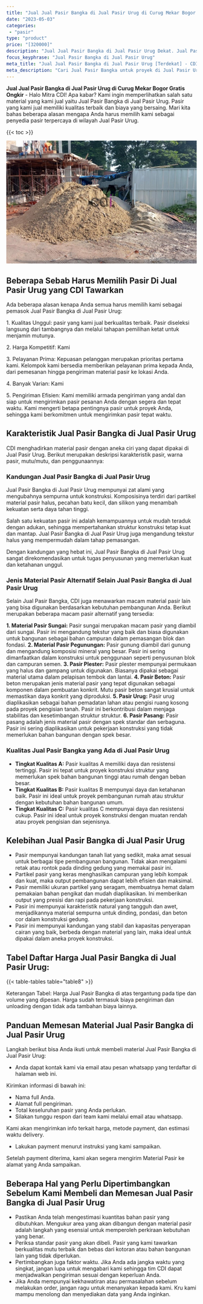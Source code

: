 ```yaml
---
title: "Jual Jual Pasir Bangka di Jual Pasir Urug di Curug Mekar Bogor Gratis Ongkir"
date: "2023-05-03"
categories:
 - "pasir"
type: "product"
price: "[320000]"
description: "Jual Jual Pasir Bangka di Jual Pasir Urug Dekat. Jual Pasir Bangka ini sering dipakai dalam proyek konstruksi sebagai bahan campuran yang terpilih dan halus. Hubungi kami untuk informasi lebih lanjut."
focus_keyphrase: "Jual Pasir Bangka di Jual Pasir Urug"
meta_title: "Jual Jual Pasir Bangka di Jual Pasir Urug [Terdekat] - CDI"
meta_description: "Cari Jual Pasir Bangka untuk proyek di Jual Pasir Urug? Kami memiliki Jual Pasir Bangka berkualitas untuk material adukan. Dapatkan penawaran terbaik sekarang."
---
```


**Jual Jual Pasir Bangka di Jual Pasir Urug di Curug Mekar Bogor Gratis Ongkir** - Halo Mitra CDI! Apa kabar? Kami ingin memperlihatkan salah satu material yang kami jual yaitu Jual Pasir Bangka di Jual Pasir Urug. Pasir yang kami jual memiliki kualitas terbaik dan biaya yang bersaing. Mari kita bahas beberapa alasan mengapa Anda harus memilih kami sebagai penyedia pasir terpercaya di wilayah Jual Pasir Urug.

{{< toc >}}

![Jual Jual Pasir Bangka di Jual Pasir Urug di Curug Mekar Bogor Gratis Ongkir](/images/pasir/pasir-bangunan-41.jpg)

## Beberapa Sebab Harus Memilih Pasir Di Jual Pasir Urug yang CDI Tawarkan

Ada beberapa alasan kenapa Anda semua harus memilih kami sebagai pemasok Jual Pasir Bangka di Jual Pasir Urug:

1\.  Kualitas Unggul: pasir yang kami jual berkualitas terbaik. Pasir diseleksi langsung dari tambangnya dan melalui tahapan pemilihan ketat untuk menjamin mutunya.

2\.  Harga Kompetitif: Kami

3\.  Pelayanan Prima: Kepuasan pelanggan merupakan prioritas pertama kami. Kelompok kami bersedia memberikan pelayanan prima kepada Anda, dari pemesanan hingga pengiriman material pasir ke lokasi Anda.

4\.  Banyak Varian: Kami

5\.  Pengiriman Efisien: Kami memiliki armada pengiriman yang andal dan siap untuk mengirimkan pasir pesanan Anda dengan segera dan tepat waktu. Kami mengerti betapa pentingnya pasir untuk proyek Anda, sehingga kami berkomitmen untuk mengirimkan pasir tepat waktu.

## Karakteristik Jual Pasir Bangka di Jual Pasir Urug

CDI menghadirkan material pasir dengan aneka ciri yang dapat dipakai di Jual Pasir Urug. Berikut merupakan deskripsi karakteristik pasir, warna pasir, mutu/mutu, dan penggunaannya:

### Kandungan Jual Pasir Bangka di Jual Pasir Urug

Jual Pasir Bangka di Jual Pasir Urug mempunyai zat alami yang mengubahnya sempurna untuk konstruksi. Komposisinya terdiri dari partikel material pasir halus, pecahan batu kecil, dan silikon yang menambah kekuatan serta daya tahan tinggi.

Salah satu kekuatan pasir ini adalah kemampuannya untuk mudah teraduk dengan adukan, sehingga mempertahankan struktur konstruksi tetap kuat dan mantap. Jual Pasir Bangka di Jual Pasir Urug juga mengandung tekstur halus yang mempermudah dalam tahap pemasangan.

Dengan kandungan yang hebat ini, Jual Pasir Bangka di Jual Pasir Urug sangat direkomendasikan untuk tugas penyusunan yang memerlukan kuat dan ketahanan unggul.

### Jenis Material Pasir Alternatif Selain Jual Pasir Bangka di Jual Pasir Urug

Selain Jual Pasir Bangka, CDI juga menawarkan macam material pasir lain yang bisa digunakan berdasarkan kebutuhan pembangunan Anda. Berikut merupakan beberapa macam pasir alternatif yang tersedia:

**1\. Material Pasir Sungai:** Pasir sungai merupakan macam pasir yang diambil dari sungai. Pasir ini mengandung tekstur yang baik dan biasa digunakan untuk bangunan sebagai bahan campuran dalam pemasangan blok dan fondasi.
**2\. Material Pasir Pegunungan:** Pasir gunung diambil dari gunung dan mengandung komposisi mineral yang besar. Pasir ini sering dimanfaatkan dalam konstruksi untuk penggunaan seperti penyusunan blok dan campuran semen.
**3\. Pasir Plester:** Pasir plester mempunyai permukaan yang halus dan gampang untuk digunakan. Biasanya dipakai sebagai material utama dalam pelapisan tembok dan lantai.
**4\. Pasir Beton:** Pasir beton merupakan jenis material pasir yang tepat digunakan sebagai komponen dalam pembuatan konkrit. Mutu pasir beton sangat krusial untuk memastikan daya konkrit yang diproduksi.
**5\. Pasir Urug:** Pasir urug diaplikasikan sebagai bahan pemadatan lahan atau pengisi ruang kosong pada proyek pengisian tanah. Pasir ini berkontribusi dalam menjaga stabilitas dan kesetimbangan struktur struktur.
**6\. Pasir Pasang:** Pasir pasang adalah jenis material pasir dengan spek standar dan serbaguna. Pasir ini sering diaplikasikan untuk pekerjaan konstruksi yang tidak memerlukan bahan bangunan dengan spek besar.

### Kualitas Jual Pasir Bangka yang Ada di Jual Pasir Urug

*   **Tingkat Kualitas A:** Pasir kualitas A memiliki daya dan resistensi tertinggi. Pasir ini tepat untuk proyek konstruksi struktur yang memerlukan spek bahan bangunan tinggi atau rumah dengan beban besar.
*   **Tingkat Kualitas B:** Pasir kualitas B mempunyai daya dan ketahanan baik. Pasir ini ideal untuk proyek pembangunan rumah atau struktur dengan kebutuhan bahan bangunan umum.
*   **Tingkat Kualitas C:** Pasir kualitas C mempunyai daya dan resistensi cukup. Pasir ini ideal untuk proyek konstruksi dengan muatan rendah atau proyek pengisian dan sejenisnya.

## Kelebihan Jual Pasir Bangka di Jual Pasir Urug

*   Pasir mempunyai kandungan tanah liat yang sedikit, maka amat sesuai untuk berbagai tipe pembangunan bangunan. Tidak akan mengalami retak atau rontok pada dinding gedung yang memakai pasir ini.
*   Partikel pasir yang keras menghasilkan campuran yang lebih kompak dan kuat, maka output pembangunan dapat lebih efisien dan maksimal.
*   Pasir memiliki ukuran partikel yang seragam, membuatnya hemat dalam pemakaian bahan pengikat dan mudah diaplikasikan. Ini memberikan output yang presisi dan rapi pada pekerjaan konstruksi.
*   Pasir ini mempunyai karakteristik natural yang tangguh dan awet, menjadikannya material sempurna untuk dinding, pondasi, dan beton cor dalam konstruksi gedung.
*   Pasir ini mempunyai kandungan yang stabil dan kapasitas penyerapan cairan yang baik, berbeda dengan material yang lain, maka ideal untuk dipakai dalam aneka proyek konstruksi.

## Tabel Daftar Harga Jual Pasir Bangka di Jual Pasir Urug:

{{< table-tables table="table8" >}}

Keterangan Tabel: Harga Jual Pasir Bangka di atas tergantung pada tipe dan volume yang dipesan. Harga sudah termasuk biaya pengiriman dan unloading dengan tidak ada tambahan biaya lainnya.

## Panduan Memesan Material Jual Pasir Bangka di Jual Pasir Urug

Langkah berikut bisa Anda ikuti untuk membeli material Jual Pasir Bangka di Jual Pasir Urug:

*   Anda dapat kontak kami via email atau pesan whatsapp yang terdaftar di halaman web ini.

Kirimkan informasi di bawah ini:

*   Nama full Anda.
*   Alamat full pengiriman.
*   Total keseluruhan pasir yang Anda perlukan.
*   Silakan tunggu respon dari team kami melalui email atau whatsapp.

Kami akan mengirimkan info terkait harga, metode payment, dan estimasi waktu delivery.
*   Lakukan payment menurut instruksi yang kami sampaikan.

Setelah payment diterima, kami akan segera mengirim Material Pasir ke alamat yang Anda sampaikan.

## Beberapa Hal yang Perlu Dipertimbangkan Sebelum Kami Membeli dan Memesan Jual Pasir Bangka di Jual Pasir Urug

*   Pastikan Anda telah mengestimasi kuantitas bahan pasir yang dibutuhkan. Mengukur area yang akan dibangun dengan material pasir adalah langkah yang esensial untuk memperoleh perkiraan kebutuhan yang benar.
*   Periksa standar pasir yang akan dibeli. Pasir yang kami tawarkan berkualitas mutu terbaik dan bebas dari kotoran atau bahan bangunan lain yang tidak diperlukan.
*   Pertimbangkan juga faktor waktu. Jika Anda ada jangka waktu yang singkat, jangan lupa untuk mengabari kami sehingga tim CDI dapat menjadwalkan pengiriman sesuai dengan keperluan Anda.
*   Jika Anda mempunyai kekhawatiran atau permasalahan sebelum melakukan order, jangan ragu untuk menanyakan kepada kami. Kru kami mampu menolong dan menyediakan data yang Anda inginkan.